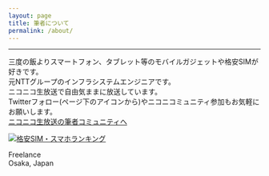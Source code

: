 ```yaml
---
layout: page
title: 筆者について
permalink: /about/
---
```

---
 三度の飯よりスマートフォン、タブレット等のモバイルガジェットや格安SIMが好きです。  
元NTTグループのインフラシステムエンジニアです。  
ニコニコ生放送で自由気ままに放送しています。  
Twitterフォロー(ページ下のアイコンから)やニコニコミュニティ参加もお気軽にお願いします。   
[ニコニコ生放送の筆者コミュニティへ](http://com.nicovideo.jp/community/co1136215/)  

[<img src="https://blog.with2.net/img/banner/c/banner_1/br_c_1081_1.gif" title="格安SIM・スマホランキング">](//blog.with2.net/link/?1941652:1081)  

Freelance  
Osaka, Japan
